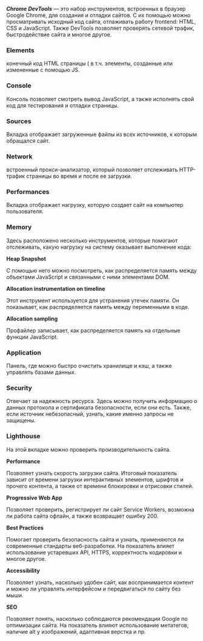 
**_Chrome DevTools_** — это набор инструментов, встроенных в браузер Google Chrome, для создания и отладки сайтов. С их помощью можно просматривать исходный код сайта, отлаживать работу frontend: HTML, CSS и JavaScript. Также DevTools позволяет проверять сетевой трафик, быстродействие сайта и многое другое.
### Elements

конечный код HTML страницы ( в т.ч. элементы, созданные или измененные с помощью JS.

### Console
Консоль позволяет смотреть вывод JavaScript, а также исполнять свой код для тестирования и отладки страницы.

### Sources 
Вкладка отображает загруженные файлы из всех источников, к которым обращался сайт. 

### Network 

встроенный прокси-анализатор, который позволяет отслеживать HTTP-трафик страницы во время и после ее загрузки.

### Performances

Вкладка отображает нагрузку, которую создает сайт на компьютер пользователя.

### Memory

Здесь расположено несколько инструментов, которые помогают отслеживать, какую нагрузку на систему оказывает выполнение кода:

**Heap Snapshot**

С помощью него можно посмотреть, как распределяется память между объектами JavaScript и связанными с ними элементами DOM.

**Allocation instrumentation on timeline**

Этот инструмент используется для устранения утечек памяти. Он показывает, как распределяется память между переменными в коде.

**Allocation sampling**

Профайлер записывает, как распределяется память на отдельные функции JavaScript.

### Application

Панель, где можно быстро очистить хранилище и кэш, а также управлять базами данных.

### Security
Отвечает за надежность ресурса. Здесь можно получить информацию о данных протокола и сертификата безопасности, если они есть. Также, если источник небезопасный, узнать, какие именно запросы не защищены.

### Lighthouse

На этой вкладке можно проверить производительность сайта.

**Performance**

Позволяет узнать скорость загрузки сайта. Итоговый показатель зависит от времени загрузки интерактивных элементов, шрифтов и прочего контента, а также от времени блокировки и отрисовки стилей.


**Progressive Web App**

Позволяет проверить, регистрирует ли сайт Service Workers, возможна ли работа сайта офлайн, а также возвращает ошибку 200.


**Best Practices**


Помогает проверить безопасность сайта и узнать, применяются ли современные стандарты веб-разработки. На показатель влияет использование устаревших API, HTTPS, корректность кодировки и многое другое.


**Accessibility**

Позволяет узнать, насколько удобен сайт, как воспринимается контент и можно ли управлять интерфейсом и передвигаться по сайту без мыши.


**SEO**

Позволяет понять, насколько соблюдаются рекомендации Google по оптимизации сайта. На показатель влияют использование метатегов, наличие alt у изображений, адаптивная верстка и пр.

